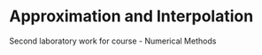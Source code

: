 Approximation and Interpolation
=====================

Second laboratory work for course - Numerical Methods
